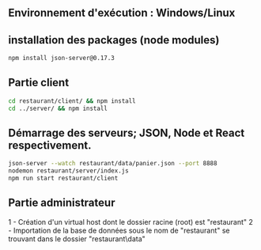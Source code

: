 ## Environnement d'exécution : Windows/Linux

## installation des packages (node modules)
```bash
npm install json-server@0.17.3
```
## Partie client
```bash
cd restaurant/client/ && npm install
cd ../server/ && npm install 
```
## Démarrage des serveurs; JSON, Node et React respectivement. 

```bash
json-server --watch restaurant/data/panier.json --port 8888
nodemon restaurant/server/index.js
npm run start restaurant/client
```
## Partie administrateur
1 - Création d'un virtual host dont le dossier racine (root) est "restaurant\"
2 - Importation de la base de données sous le nom de "restaurant" se trouvant dans le dossier "restaurant\data"
